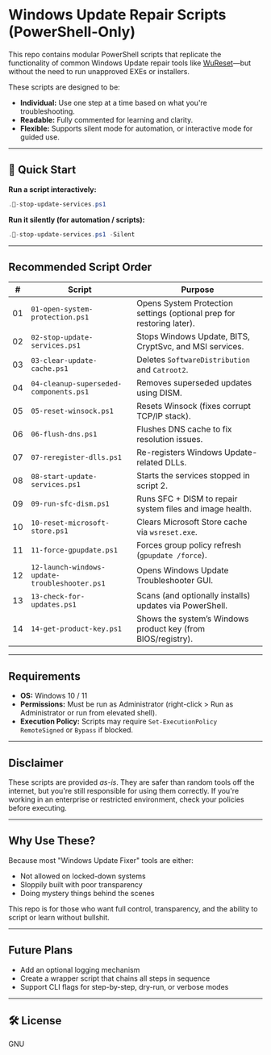 # Windows Update Repair Scripts (PowerShell-Only)

This repo contains modular PowerShell scripts that replicate the functionality of common Windows Update repair tools like [WuReset](https://wureset.com/)—but without the need to run unapproved EXEs or installers.

These scripts are designed to be:
- **Individual:** Use one step at a time based on what you're troubleshooting.
- **Readable:** Fully commented for learning and clarity.
- **Flexible:** Supports silent mode for automation, or interactive mode for guided use.

---

## 🚀 Quick Start

**Run a script interactively:**
```powershell
.-stop-update-services.ps1
```

**Run it silently (for automation / scripts):**
```powershell
.-stop-update-services.ps1 -Silent
```

---

## Recommended Script Order

| # | Script | Purpose |
|----|--------|---------|
| 01 | `01-open-system-protection.ps1` | Opens System Protection settings (optional prep for restoring later). |
| 02 | `02-stop-update-services.ps1` | Stops Windows Update, BITS, CryptSvc, and MSI services. |
| 03 | `03-clear-update-cache.ps1` | Deletes `SoftwareDistribution` and `Catroot2`. |
| 04 | `04-cleanup-superseded-components.ps1` | Removes superseded updates using DISM. |
| 05 | `05-reset-winsock.ps1` | Resets Winsock (fixes corrupt TCP/IP stack). |
| 06 | `06-flush-dns.ps1` | Flushes DNS cache to fix resolution issues. |
| 07 | `07-reregister-dlls.ps1` | Re-registers Windows Update-related DLLs. |
| 08 | `08-start-update-services.ps1` | Starts the services stopped in script 2. |
| 09 | `09-run-sfc-dism.ps1` | Runs SFC + DISM to repair system files and image health. |
| 10 | `10-reset-microsoft-store.ps1` | Clears Microsoft Store cache via `wsreset.exe`. |
| 11 | `11-force-gpupdate.ps1` | Forces group policy refresh (`gpupdate /force`). |
| 12 | `12-launch-windows-update-troubleshooter.ps1` | Opens Windows Update Troubleshooter GUI. |
| 13 | `13-check-for-updates.ps1` | Scans (and optionally installs) updates via PowerShell. |
| 14 | `14-get-product-key.ps1` | Shows the system’s Windows product key (from BIOS/registry). |

---

## Requirements

- **OS:** Windows 10 / 11
- **Permissions:** Must be run as Administrator (right-click > Run as Administrator or run from elevated shell).
- **Execution Policy:** Scripts may require `Set-ExecutionPolicy RemoteSigned` or `Bypass` if blocked.

---

## Disclaimer

These scripts are provided *as-is*. They are safer than random tools off the internet, but you're still responsible for using them correctly. If you're working in an enterprise or restricted environment, check your policies before executing.

---

## Why Use These?

Because most "Windows Update Fixer" tools are either:
- Not allowed on locked-down systems
- Sloppily built with poor transparency
- Doing mystery things behind the scenes

This repo is for those who want full control, transparency, and the ability to script or learn without bullshit.

---

## Future Plans

- Add an optional logging mechanism
- Create a wrapper script that chains all steps in sequence
- Support CLI flags for step-by-step, dry-run, or verbose modes

---

## 🛠️ License

GNU

